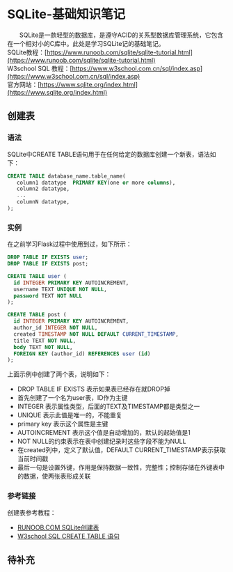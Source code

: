# SQLite-基础知识笔记
&#8195;&#8195;SQLite是一款轻型的数据库，是遵守ACID的关系型数据库管理系统，它包含在一个相对小的C库中。此处是学习SQLite记的基础笔记。   
SQLite教程：[https://www.runoob.com/sqlite/sqlite-tutorial.html](https://www.runoob.com/sqlite/sqlite-tutorial.html)    
W3school SQL 教程：[https://www.w3school.com.cn/sql/index.asp](https://www.w3school.com.cn/sql/index.asp)    
官方网站：[https://www.sqlite.org/index.html](https://www.sqlite.org/index.html)
## 创建表
### 语法
SQLite中CREATE TABLE语句用于在任何给定的数据库创建一个新表，语法如下：
```sql
CREATE TABLE database_name.table_name(
   column1 datatype  PRIMARY KEY(one or more columns),
   column2 datatype,
   ...
   columnN datatype,
);
```
### 实例
在之前学习Flask过程中使用到过，如下所示：
```sql
DROP TABLE IF EXISTS user;
DROP TABLE IF EXISTS post;

CREATE TABLE user (
  id INTEGER PRIMARY KEY AUTOINCREMENT,
  username TEXT UNIQUE NOT NULL,
  password TEXT NOT NULL
);

CREATE TABLE post (
  id INTEGER PRIMARY KEY AUTOINCREMENT,
  author_id INTEGER NOT NULL,
  created TIMESTAMP NOT NULL DEFAULT CURRENT_TIMESTAMP,
  title TEXT NOT NULL,
  body TEXT NOT NULL,
  FOREIGN KEY (author_id) REFERENCES user (id)
);
```
上面示例中创建了两个表，说明如下：
- DROP TABLE IF EXISTS 表示如果表已经存在就DROP掉
- 首先创建了一个名为user表，ID作为主键
- INTEGER 表示属性类型，后面的TEXT及TIMESTAMP都是类型之一
- UNIQUE 表示此值是唯一的，不能重复
- primary key 表示这个属性是主键
- AUTOINCREMENT 表示这个值是自动增加的，默认的起始值是1
- NOT NULL的约束表示在表中创建纪录时这些字段不能为NULL
- 在created列中，定义了默认值，DEFAULT CURRENT_TIMESTAMP表示获取当前时间戳
- 最后一句是设置外键，作用是保持数据一致性，完整性；控制存储在外键表中的数据，使两张表形成关联

### 参考链接
创建表参考教程：
- [RUNOOB.COM SQLite创建表](https://www.runoob.com/sqlite/sqlite-create-table.html)
- [W3school SQL CREATE TABLE 语句](https://www.w3school.com.cn/sql/sql_create_table.asp)

## 待补充
